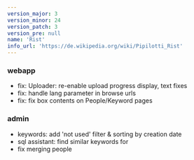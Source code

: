 ```yaml
---
version_major: 3
version_minor: 24
version_patch: 3
version_pre: null
name: 'Rist'
info_url: 'https://de.wikipedia.org/wiki/Pipilotti_Rist'
---
```


### webapp

- fix: Uploader: re-enable upload progress display, text fixes
- fix: handle lang parameter in browse urls
- fix: fix box contents on People/Keyword pages


### admin

- keywords: add 'not used' filter & sorting by creation date
- sql assistant: find similar keywords for
- fix merging people
